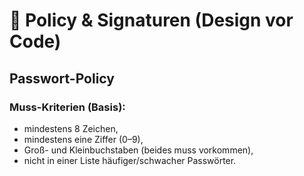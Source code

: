 # 🧠 Policy & Signaturen (Design vor Code)

## Passwort-Policy
### Muss-Kriterien (Basis):

- mindestens 8 Zeichen,
- mindestens eine Ziffer (0–9), 
- Groß- und Kleinbuchstaben (beides muss vorkommen), 
- nicht in einer Liste häufiger/schwacher Passwörter.
